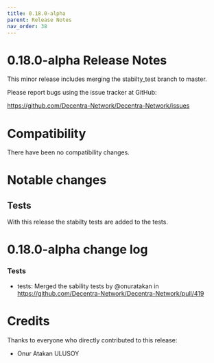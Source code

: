 ```yaml
---
title: 0.18.0-alpha
parent: Release Notes
nav_order: 38
---
```


# 0.18.0-alpha Release Notes

This minor release includes merging the stabilty_test branch to master.

Please report bugs using the issue tracker at GitHub:

<https://github.com/Decentra-Network/Decentra-Network/issues>

# Compatibility

There have been no compatibility changes.

# Notable changes

## Tests

With this release the stabilty tests are added to the tests.

# 0.18.0-alpha change log

### Tests

- tests: Merged the sability tests by @onuratakan in https://github.com/Decentra-Network/Decentra-Network/pull/419

# Credits

Thanks to everyone who directly contributed to this release:

- Onur Atakan ULUSOY
